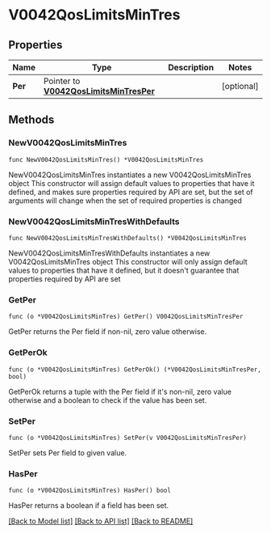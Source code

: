 # V0042QosLimitsMinTres

## Properties

Name | Type | Description | Notes
------------ | ------------- | ------------- | -------------
**Per** | Pointer to [**V0042QosLimitsMinTresPer**](V0042QosLimitsMinTresPer.md) |  | [optional] 

## Methods

### NewV0042QosLimitsMinTres

`func NewV0042QosLimitsMinTres() *V0042QosLimitsMinTres`

NewV0042QosLimitsMinTres instantiates a new V0042QosLimitsMinTres object
This constructor will assign default values to properties that have it defined,
and makes sure properties required by API are set, but the set of arguments
will change when the set of required properties is changed

### NewV0042QosLimitsMinTresWithDefaults

`func NewV0042QosLimitsMinTresWithDefaults() *V0042QosLimitsMinTres`

NewV0042QosLimitsMinTresWithDefaults instantiates a new V0042QosLimitsMinTres object
This constructor will only assign default values to properties that have it defined,
but it doesn't guarantee that properties required by API are set

### GetPer

`func (o *V0042QosLimitsMinTres) GetPer() V0042QosLimitsMinTresPer`

GetPer returns the Per field if non-nil, zero value otherwise.

### GetPerOk

`func (o *V0042QosLimitsMinTres) GetPerOk() (*V0042QosLimitsMinTresPer, bool)`

GetPerOk returns a tuple with the Per field if it's non-nil, zero value otherwise
and a boolean to check if the value has been set.

### SetPer

`func (o *V0042QosLimitsMinTres) SetPer(v V0042QosLimitsMinTresPer)`

SetPer sets Per field to given value.

### HasPer

`func (o *V0042QosLimitsMinTres) HasPer() bool`

HasPer returns a boolean if a field has been set.


[[Back to Model list]](../README.md#documentation-for-models) [[Back to API list]](../README.md#documentation-for-api-endpoints) [[Back to README]](../README.md)


